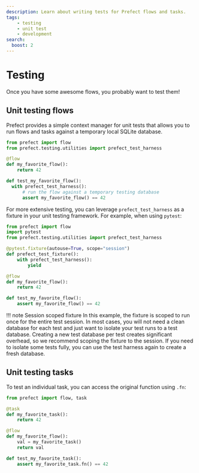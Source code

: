 ```yaml
---
description: Learn about writing tests for Prefect flows and tasks.
tags:
    - testing
    - unit test
    - development
search:
  boost: 2
---
```


# Testing

Once you have some awesome flows, you probably want to test them!

## Unit testing flows

Prefect provides a simple context manager for unit tests that allows you to run flows and tasks against a temporary local SQLite database.

```python
from prefect import flow
from prefect.testing.utilities import prefect_test_harness

@flow
def my_favorite_flow():
    return 42

def test_my_favorite_flow():
  with prefect_test_harness():
      # run the flow against a temporary testing database
      assert my_favorite_flow() == 42 
```

For more extensive testing, you can leverage `prefect_test_harness` as a fixture in your unit testing framework. For example, when using `pytest`:

```python
from prefect import flow
import pytest
from prefect.testing.utilities import prefect_test_harness

@pytest.fixture(autouse=True, scope="session")
def prefect_test_fixture():
    with prefect_test_harness():
        yield

@flow
def my_favorite_flow():
    return 42

def test_my_favorite_flow():
    assert my_favorite_flow() == 42
```

!!! note Session scoped fixture
    In this example, the fixture is scoped to run once for the entire test session. In most cases, you will not need a clean database for each test and just want to isolate your test runs to a test database. Creating a new test database per test creates significant overhead, so we recommend scoping the fixture to the session. If you need to isolate some tests fully, you can use the test harness again to create a fresh database.

## Unit testing tasks

To test an individual task, you can access the original function using `.fn`:

```python
from prefect import flow, task

@task
def my_favorite_task():
    return 42

@flow
def my_favorite_flow():
    val = my_favorite_task()
    return val

def test_my_favorite_task():
    assert my_favorite_task.fn() == 42
```